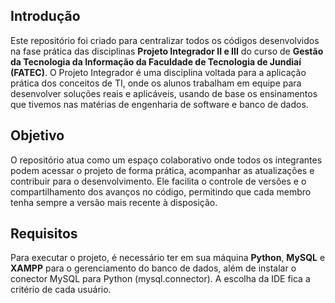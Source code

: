 ## Introdução
Este repositório foi criado para centralizar todos os códigos desenvolvidos na fase prática das disciplinas **Projeto Integrador II e III** do curso de **Gestão da Tecnologia da Informação da Faculdade de Tecnologia de Jundiaí (FATEC)**. O Projeto Integrador é uma disciplina voltada para a aplicação prática dos conceitos de TI, onde os alunos trabalham em equipe para desenvolver soluções reais e aplicáveis, usando de base os ensinamentos que tivemos nas matérias de engenharia de software e banco de dados.

## Objetivo
O repositório atua como um espaço colaborativo onde todos os integrantes podem acessar o projeto de forma prática, acompanhar as atualizações e contribuir para o desenvolvimento. Ele facilita o controle de versões e o compartilhamento dos avanços no código, permitindo que cada membro tenha sempre a versão mais recente à disposição.

## Requisitos
Para executar o projeto, é necessário ter em sua máquina **Python**, **MySQL** e **XAMPP** para o gerenciamento do banco de dados, além de instalar o conector MySQL para Python (mysql.connector). A escolha da IDE fica a critério de cada usuário.